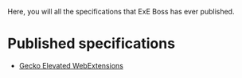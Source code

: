 Here, you will all the specifications that ExE Boss has ever published.

Published specifications
========================

- [Gecko Elevated WebExtensions](/WebExtensions/Gecko-Elevated/)
